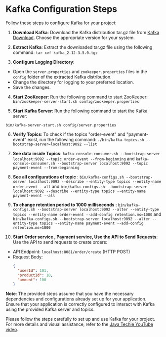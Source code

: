 # Kafka Configuration Steps

Follow these steps to configure Kafka for your project:

1. **Download Kafka**:
   Download the Kafka distribution tar.gz file from [Kafka Download](https://kafka.apache.org/downloads). Choose the appropriate version for your system.

2. **Extract Kafka**:
   Extract the downloaded tar.gz file using the following command:
    `tar xvf kafka_2.12-3.5.0.tgz`

3. **Configure Logging Directory**:
- Open the `server.properties` and `zookeeper.properties` files in the `config` folder of the extracted Kafka distribution.
- Change the directory for logging to your preferred location.
- Save the changes.

4. **Start ZooKeeper**:
   Run the following command to start ZooKeeper:
`bin/zookeeper-server-start.sh config/zookeeper.properties`

5. **Start Kafka Server**:
   Run the following command to start the Kafka server:

`bin/kafka-server-start.sh config/server.properties`


6. **Verify Topics**:
   To check if the topics "order-event" and "payment-event" exist, run the following command:
`./bin/kafka-topics.sh --bootstrap-server=localhost:9092 --list`

7. **See data inside Topics**:
`kafka-console-consumer.sh --bootstrap-server localhost:9092 --topic order-event --from-beginning` and `kafka-console-consumer.sh --bootstrap-server localhost:9092 --topic payment-event --from-beginning
   `
8. **See all configurations of topic** : `bin/kafka-configs.sh --bootstrap-server localhost:9092 --describe --entity-type topics --entity-name order-event --all` and `bin/kafka-configs.sh --bootstrap-server localhost:9092 --describe --entity-type topics --entity-name payment-event --all`
9. **To change retention period to 1000 milliseconds** : `bin/kafka-configs.sh --bootstrap-server localhost:9092 --alter --entity-type topics --entity-name order-event --add-config retention.ms=1000` and `bin/kafka-configs.sh --bootstrap-server localhost:9092 --alter --entity-type topics --entity-name payment-event --add-config retention.ms=1000`
10. **Start Order service , Payment service, Use the API to Send Requests**:
   Use the API to send requests to create orders:
- API Endpoint: `localhost:8081/order/create` (HTTP POST)
- Request Body:
  ```json
  {
    "userId": 101,
    "productId": 10,
    "amount": 100
  }
  ```

**Note**: The provided steps assume that you have the necessary dependencies and configurations already set up for your application. Ensure that your application is correctly configured to interact with Kafka using the provided Kafka server and topics.

Please follow the steps carefully to set up and use Kafka for your project. For more details and visual assistance, refer to the [Java Techie YouTube video](https://www.youtube.com/watch?v=6O5iJ7PKUhs&t=851s). 
